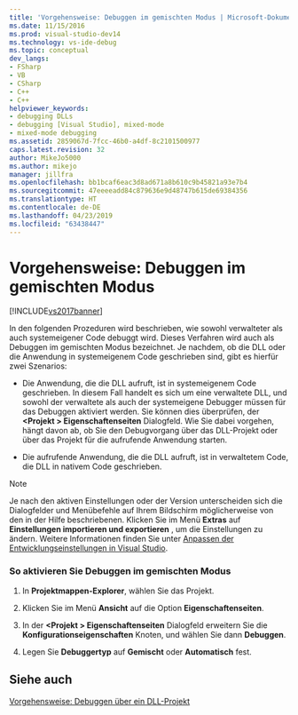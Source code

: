 ```yaml
---
title: 'Vorgehensweise: Debuggen im gemischten Modus | Microsoft-Dokumentation'
ms.date: 11/15/2016
ms.prod: visual-studio-dev14
ms.technology: vs-ide-debug
ms.topic: conceptual
dev_langs:
- FSharp
- VB
- CSharp
- C++
- C++
helpviewer_keywords:
- debugging DLLs
- debugging [Visual Studio], mixed-mode
- mixed-mode debugging
ms.assetid: 2859067d-7fcc-46b0-a4df-8c2101500977
caps.latest.revision: 32
author: MikeJo5000
ms.author: mikejo
manager: jillfra
ms.openlocfilehash: bb1bcaf6eac3d8ad671a8b610c9b45821a93e7b4
ms.sourcegitcommit: 47eeeeadd84c879636e9d48747b615de69384356
ms.translationtype: HT
ms.contentlocale: de-DE
ms.lasthandoff: 04/23/2019
ms.locfileid: "63438447"
---
```

# <a name="how-to-debug-in-mixed-mode"></a>Vorgehensweise: Debuggen im gemischten Modus
[!INCLUDE[vs2017banner](../includes/vs2017banner.md)]

In den folgenden Prozeduren wird beschrieben, wie sowohl verwalteter als auch systemeigener Code debuggt wird. Dieses Verfahren wird auch als Debuggen im gemischten Modus bezeichnet. Je nachdem, ob die DLL oder die Anwendung in systemeigenem Code geschrieben sind, gibt es hierfür zwei Szenarios:  
  
- Die Anwendung, die die DLL aufruft, ist in systemeigenem Code geschrieben. In diesem Fall handelt es sich um eine verwaltete DLL, und sowohl der verwaltete als auch der systemeigene Debugger müssen für das Debuggen aktiviert werden. Sie können dies überprüfen, der  **\<Projekt > Eigenschaftenseiten** Dialogfeld. Wie Sie dabei vorgehen, hängt davon ab, ob Sie den Debugvorgang über das DLL-Projekt oder über das Projekt für die aufrufende Anwendung starten.  
  
- Die aufrufende Anwendung, die die DLL aufruft, ist in verwaltetem Code, die DLL in nativem Code geschrieben.  
  
> [!NOTE]
> Je nach den aktiven Einstellungen oder der Version unterscheiden sich die Dialogfelder und Menübefehle auf Ihrem Bildschirm möglicherweise von den in der Hilfe beschriebenen. Klicken Sie im Menü **Extras** auf **Einstellungen importieren und exportieren** , um die Einstellungen zu ändern. Weitere Informationen finden Sie unter [Anpassen der Entwicklungseinstellungen in Visual Studio](http://msdn.microsoft.com/22c4debb-4e31-47a8-8f19-16f328d7dcd3).  
  
### <a name="to-enable-mixed-mode-debugging"></a>So aktivieren Sie Debuggen im gemischten Modus  
  
1. In **Projektmappen-Explorer**, wählen Sie das Projekt.  
  
2. Klicken Sie im Menü **Ansicht** auf die Option **Eigenschaftenseiten**.  
  
3. In der  **\<Projekt > Eigenschaftenseiten** Dialogfeld erweitern Sie die **Konfigurationseigenschaften** Knoten, und wählen Sie dann **Debuggen**.  
  
4. Legen Sie **Debuggertyp** auf **Gemischt** oder **Automatisch** fest.  
  
## <a name="see-also"></a>Siehe auch  
 [Vorgehensweise: Debuggen über ein DLL-Projekt](../debugger/how-to-debug-from-a-dll-project.md)
